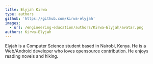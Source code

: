 ```yaml
---
title: Elyjah Kirwa
type: authors
github: 'https://github.com/kirwa-elyjah'
images:
  - url: /engineering-education/authors/Kirwa-Elyjah/avatar.png
authors: Kirwa-Elyjah
---
```

Elyjah is a Computer Science student based in Nairobi, Kenya. He is a Web/Android developer who loves opensource contribution. He enjoys reading novels and hiking.
